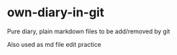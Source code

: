 # own-diary-in-git
Pure diary, plain markdown files to be add/removed by git

Also used as md file edit practice

